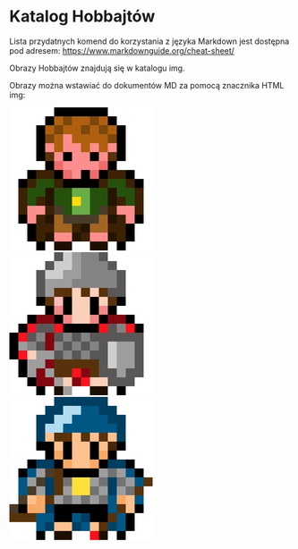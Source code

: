 # Katalog Hobbajtów

Lista przydatnych komend do korzystania z języka Markdown jest dostępna pod adresem: https://www.markdownguide.org/cheat-sheet/

Obrazy Hobbajtów znajdują się w katalogu img.

Obrazy można wstawiać do dokumentów MD za pomocą znacznika HTML img:

<img src = "https://raw.githubusercontent.com/szymonmackowiak/hobbytes/main/img/hobbit1a.png">

<img src = "img/hobbit2b.png">


<img src = "img/hobbit3b.png">

